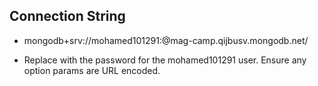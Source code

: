 ## Connection String

- mongodb+srv://mohamed101291:<password>@mag-camp.qijbusv.mongodb.net/

- Replace <password> with the password for the mohamed101291 user. Ensure any option params are URL encoded.